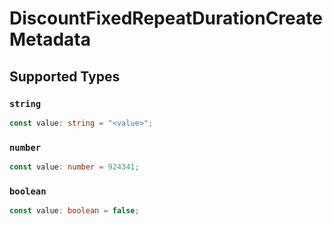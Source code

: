 # DiscountFixedRepeatDurationCreateMetadata


## Supported Types

### `string`

```typescript
const value: string = "<value>";
```

### `number`

```typescript
const value: number = 924341;
```

### `boolean`

```typescript
const value: boolean = false;
```

